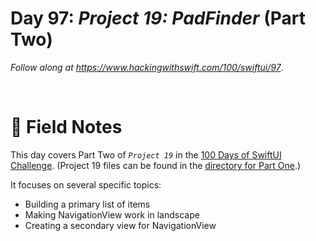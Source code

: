 # Day 97: _Project 19: PadFinder_ (Part Two)

_Follow along at https://www.hackingwithswift.com/100/swiftui/97_.

<br/>


# 📒 Field Notes

This day covers Part Two of _`Project 19`_ in the [100 Days of SwiftUI Challenge](https://www.hackingwithswift.com/100/swiftui/97). (Project 19 files can be found in the [directory for Part One](../day-096/).)

It focuses on several specific topics:

- Building a primary list of items
- Making NavigationView work in landscape
- Creating a secondary view for NavigationView
